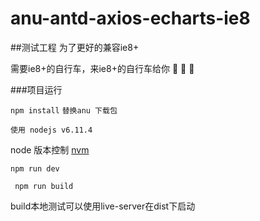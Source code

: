 # anu-antd-axios-echarts-ie8
##测试工程 为了更好的兼容ie8+

需要ie8+的自行车，来ie8+的自行车给你 :bicyclist: :bicyclist: :bicyclist:

###项目运行

``` npm install ```
``` 替换anu 下载包 ```

``` 使用 nodejs v6.11.4 ```

node 版本控制 [nvm](https://github.com/creationix/nvm)


``` npm run dev ```

``` npm run build```

build本地测试可以使用live-server在dist下启动
